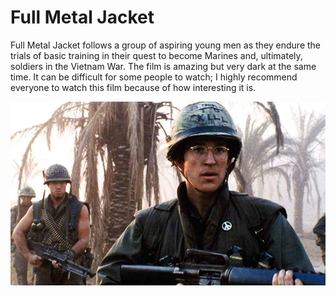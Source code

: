 # Full Metal Jacket

Full Metal Jacket follows a group of aspiring young men as they endure the trials of basic training in their quest to become Marines and, ultimately,
soldiers in the Vietnam War. The film is amazing but very dark at the same time. It can be difficult for some people to watch; I highly recommend everyone to watch
this film because of how interesting it is.

![](images/Full-Metal-Jacket.jpg)
